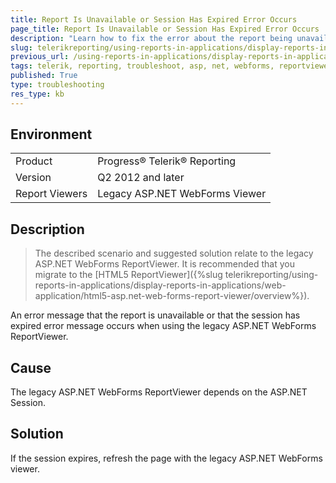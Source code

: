 ```yaml
---
title: Report Is Unavailable or Session Has Expired Error Occurs
page_title: Report Is Unavailable or Session Has Expired Error Occurs
description: "Learn how to fix the error about the report being unavailable or a session has expired when using the ASP.NET WebForms ReportViewer."
slug: telerikreporting/using-reports-in-applications/display-reports-in-applications/web-application/troubleshooting/asp.net-webforms-reportviewer-troubleshooting
previous_url: /using-reports-in-applications/display-reports-in-applications/web-application/troubleshooting/asp.net-webforms-reportviewer-troubleshooting.html
tags: telerik, reporting, troubleshoot, asp, net, webforms, reportviewer, report unavailable, session, expired, error, occurs
published: True
type: troubleshooting
res_type: kb
---
```


## Environment

<table>
	<tbody>
		<tr>
			<td>Product</td>
			<td>Progress® Telerik® Reporting</td>
		</tr>
		<tr>
			<td>Version</td>
			<td>Q2 2012 and later</td>
		</tr>
    <tr>
			<td>Report Viewers</td>
			<td>Legacy ASP.NET WebForms Viewer</td>
		</tr>
	</tbody>
</table>

## Description

>The described scenario and suggested solution relate to the legacy ASP.NET WebForms ReportViewer. It is recommended that you migrate to the [HTML5 ReportViewer]({%slug telerikreporting/using-reports-in-applications/display-reports-in-applications/web-application/html5-asp.net-web-forms-report-viewer/overview%}).  

An error message that the report is unavailable or that the session has expired error message occurs when using the legacy ASP.NET WebForms ReportViewer.

## Cause

The legacy ASP.NET WebForms ReportViewer depends on the ASP.NET Session.

## Solution  

If the session expires, refresh the page with the legacy ASP.NET WebForms viewer.

